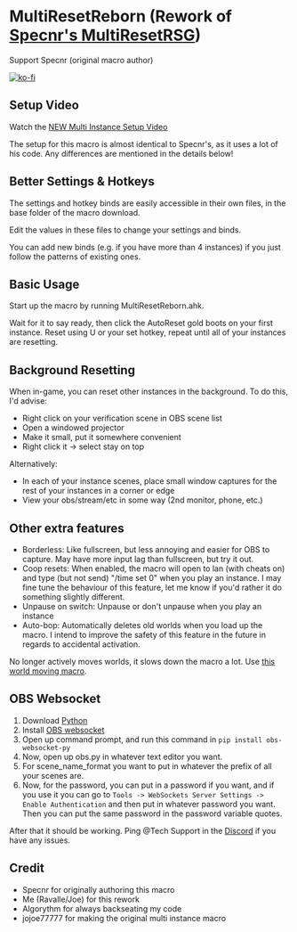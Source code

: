 # MultiResetReborn (Rework of [Specnr's MultiResetRSG](https://gist.github.com/Specnr/c851a92a258dd1fdbe3eee588f3f14d8))
Support Specnr (original macro author)

[![ko-fi](https://ko-fi.com/img/githubbutton_sm.svg)](https://ko-fi.com/specnr)

## Setup Video

Watch the [NEW Multi Instance Setup Video](https://youtu.be/0xAHMW93MQw)

The setup for this macro is almost identical to Specnr's, as it uses a lot of his code. Any differences are mentioned in the details below!

## Better Settings & Hotkeys

The settings and hotkey binds are easily accessible in their own files, in the base folder of the macro download.

Edit the values in these files to change your settings and binds.

You can add new binds (e.g. if you have more than 4 instances) if you just follow the patterns of existing ones.

## Basic Usage

Start up the macro by running MultiResetReborn.ahk.

Wait for it to say ready, then click the AutoReset gold boots on your first instance. Reset using U or your set hotkey, repeat until all of your instances are resetting.

## Background Resetting

When in-game, you can reset other instances in the background. To do this, I'd advise:

- Right click on your verification scene in OBS scene list
- Open a windowed projector
- Make it small, put it somewhere convenient
- Right click it -> select stay on top

Alternatively:

- In each of your instance scenes, place small window captures for the rest of your instances in a corner or edge
- View your obs/stream/etc in some way (2nd monitor, phone, etc.)

## Other extra features

- Borderless: Like fullscreen, but less annoying and easier for OBS to capture. May have more input lag than fullscreen, but try it out.
- Coop resets: When enabled, the macro will open to lan (with cheats on) and type (but not send) "/time set 0" when you play an instance. I may fine tune the behaviour of this feature, let me know if you'd rather it do something slightly different.
- Unpause on switch: Unpause or don't unpause when you play an instance
- Auto-bop: Automatically deletes old worlds when you load up the macro. I intend to improve the safety of this feature in the future in regards to accidental activation.

No longer actively moves worlds, it slows down the macro a lot. Use [this world moving macro](https://gist.github.com/Specnr/f7a5450d932a1277fdcd6c141ad7bf6a).

## OBS Websocket

1) Download [Python](https://www.python.org/downloads/)
2) Install [OBS websocket](https://obsproject.com/forum/resources/obs-websocket-remote-control-obs-studio-from-websockets.466/)
3) Open up command prompt, and run this command in `pip install obs-websocket-py`
4) Now, open up obs.py in whatever text editor you want. 
5) For scene_name_format you want to put in whatever the prefix of all your scenes are. 
6) Now, for the password, you can put in a password if you want, and if you use it you can go to `Tools -> WebSockets Server Settings -> Enable Authentication` and then put in whatever password you want. Then you can put the same password in the password variable quotes.

After that it should be working. Ping @Tech Support in the [Discord](https://discord.gg/tXxwrYw) if you have any issues.

## Credit

- Specnr for originally authoring this macro
- Me (Ravalle/Joe) for this rework
- Algorythm for always backseating my code
- jojoe77777 for making the original multi instance macro

